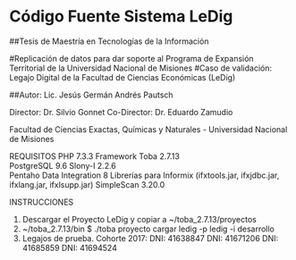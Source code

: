 # Código Fuente Sistema LeDig 

##Tesis de Maestría en Tecnologías de la Información

#Replicación de datos para dar soporte al Programa de Expansión Territorial de la Universidad Nacional de Misiones
#Caso de validación: Legajo Digital de la Facultad de Ciencias Económicas (LeDig)

##Autor: Lic. Jesús Germán Andrés Pautsch

Director: Dr. Silvio Gonnet
Co-Director: Dr. Eduardo Zamudio

Facultad de Ciencias Exactas, Químicas y Naturales - Universidad Nacional de Misiones

REQUISITOS
    PHP 7.3.3
    Framework Toba 2.7.13      
    PostgreSQL 9.6
    Slony-I 2.2.6              
    Pentaho Data Integration 8 
    Librerías para Informix (ifxtools.jar,	ifxjdbc.jar, ifxlang.jar, ifxlsupp.jar)
    SimpleScan 3.20.0


INSTRUCCIONES
1. Descargar el Proyecto LeDig y copiar a ~/toba_2.7.13/proyectos
2. ~/toba_2.7.13/bin $ ./toba proyecto cargar ledig -p ledig -i desarrollo
3. Legajos de prueba. Cohorte 2017:
                                    DNI: 41638847
                                    DNI: 41671206
                                    DNI: 41685859
                                    DNI: 41694524

